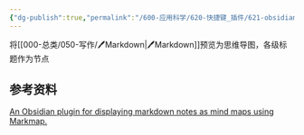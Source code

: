 ```yaml
---
{"dg-publish":true,"permalink":"/600-应用科学/620-快捷键_插件/621-obsidian/🔌MindMap/","tags":["Plugin/Obsidian"],"noteIcon":""}
---
```


将[[000-总类/050-写作/🖊️Markdown\|🖊️Markdown]]预览为思维导图，各级标题作为节点


## 参考资料
[An Obsidian plugin for displaying markdown notes as mind maps using Markmap.](https://github.com/lynchjames/obsidian-mind-map)